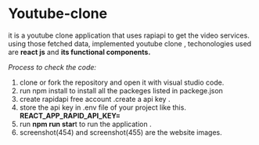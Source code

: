 # Youtube-clone

it is a youtube clone application that uses rapiapi to get the video services.
using those fetched data, implemented youtube clone ,
techonologies used are **react js** and **its functional components.**

_Process to check the code:_
  1. clone or fork the repository  and open it with visual studio code.
  2. run npm install to install all the packeges listed in packege.json
  3. create rapidapi free account .create a api key .
  4. store the api key in .env file of your project like this.
     **REACT_APP_RAPID_API_KEY=<your key>**
  6. run **npm run star**t to run the application .
  7. screenshot(454) and screenshot(455) are the website images.


